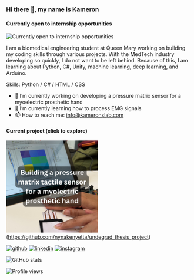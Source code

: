### Hi there 👋, my name is Kameron
#### Currently open to internship opportunities
![Currently open to internship opportunities](https://github.com/nynakenyetta/nynakenyetta/blob/bd7c75e5c3146444987fe8af5e91a37f8af654b8/kameron-young-github.gif)

I am a biomedical engineering student at Queen Mary working on building my coding skills through various projects. With the MedTech industry developing so quickly, I do not want to be left behind. Because of this, I am learning about Python, C#, Unity, machine learning, deep learning, and Arduino.

Skills: Python / C# / HTML / CSS

- 🔭 I’m currently working on developing a pressure matrix sensor for a myoelectric prosthetic hand 
- 🌱 I’m currently learning how to process EMG signals 
- 📫 How to reach me: info@kameronslab.com

#### Current project (click to explore)

<img src="pressure-matrix-thumbnail.png" width="250">(https://github.com/nynakenyetta/undegrad_thesis_project)

[<img src='https://cdn.jsdelivr.net/npm/simple-icons@3.0.1/icons/github.svg' alt='github' height='40'>](https://github.com/nynakenyetta)  [<img src='https://cdn.jsdelivr.net/npm/simple-icons@3.0.1/icons/linkedin.svg' alt='linkedin' height='40'>](https://www.linkedin.com/in/kameron-young-4a0609189/)  [<img src='https://cdn.jsdelivr.net/npm/simple-icons@3.0.1/icons/instagram.svg' alt='instagram' height='40'>](https://www.instagram.com/kamerons_lab/)  

![GitHub stats](https://github-readme-stats.vercel.app/api?username=nynakenyetta&show_icons=true)  

![Profile views](https://gpvc.arturio.dev/nynakenyetta)  
